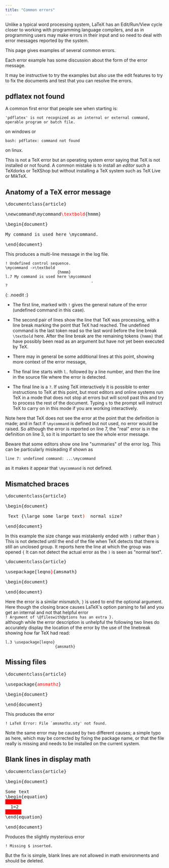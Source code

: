 ```yaml
---
title: "Common errors"
---
```


Unlike a typical word processing system, LaTeX has an Edit/Run/View cycle
closer to working with programming language compilers, and as in programming
users may make errors in their input and so need to deal with error messages
reported by the system.

This page gives examples of several common errors.

Each error example has some discussion about the form of the error
message.

It may be instructive to try the examples but also use the
edit features to try to fix the documents and test that you can
resolve the errors.

## pdflatex not found

A common first error that people see when starting is:

```
'pdflatex' is not recognized as an internal or external command,
operable program or batch file.
```

on windows or

```
bash: pdflatex: command not found
```

on linux.

This is
not a TeX error but an operating system error saying that TeX is not
installed or not found.  A common mistake is to install an _editor_
such a TeXdorks or TeXShop but without installing a TeX system such as
TeX Live or MikTeX.

## Anatomy of a TeX error message
<pre>
\documentclass{article}

\newcommand\mycommand<span style="color:red">\textbold</span>{hmmm}

\begin{document}

My command is used here \mycommand.

\end{document}
</pre>


This produces a multi-line message in the log file.

```
! Undefined control sequence.
\mycommand ->\textbold 
                       {hmmm}
l.7 My command is used here \mycommand
                                      .
? 
```
{: .noedit :}

* The first line, marked with `!` gives the general nature of the error (undefined command in this case).
* The second pair of lines show the line that TeX was processing, with a line break marking the point
  that TeX had reached. The undefined command is the last token read so the last word before the line break
  `\textbold` here. After the line break are the remaining tokens `{hmmm}` that have possibly been read as
  an argument but have not yet been executed by TeX.
* There may in general be some additional lines at this point, showing more context of the error message,
* The final line starts with `l.` followed by a line number, and then the line in the source file where the
  error is detected.

* The final line is a `?`.  If using TeX interactively it is possible to
  enter instructions to TeX at this point, but most editors and online
  systems run TeX in a mode that does not stop at errors but will
  scroll past this and try to process the rest of the document. Typing
  `s` to the prompt will instruct TeX to carry on in this mode if you
  are working interactively.


Note here that TeX does not see the error at the point that
the definition is made; and in fact if `\mycommand` is defined but not
used, no error would be raised. So although the error is reported on
line 7, the "real" error is in the definition on line 3, so it is
important to see the whole error message.

Beware that some editors show one line "summaries" of the error log.
This can be particularly misleading if shown as

`line 7: undefined command: ...\mycommand`

as it makes it appear that `\mycommand` is not defined.


## Mismatched braces

<pre>
\documentclass{article}

\begin{document}

 Text {\large some large text<span style="color:red">)</span>  normal size?

\end{document}
</pre>

In this example the size change was mistakenly ended with `)` rather
than `}` This is not detected until the end of the file when TeX
detects that there is still an unclosed group. It reports here the
line at which the group was opened `{` It can not detect the actual
error as the `)` is seen as "normal text".


<pre>
\documentclass{article}

\usepackage[leqno<span style="color:red">}</span>{amsmath}

\begin{document}

\end{document}
</pre>

Here the error is a similar mismatch, `}` is used to end the optional
argument. Here though the closing brace causes LaTeX's option parsing
to fail and you get an internal and not that helpful error  
`! Argument of \@fileswith@ptions has an extra }.`  
although while the error description is unhelpful the following two
lines do accurately display the location of the error by the use of
the linebreak showing how far TeX had read:
```
l.3 \usepackage[leqno}
                      {amsmath}
```


## Missing files

<pre>
\documentclass{article}

\usepackage{<span style="color:red">amsmathz</span>}

\begin{document}

\end{document}
</pre>

This produces the error

```
! LaTeX Error: File `amsmathz.sty' not found.
```

Note the same error may be caused by two different causes; a simple
typo as here, which may be corrected by fixing the package name, or
that the file really is missing and needs to be installed on the
current system.

## Blank lines in display math

<pre>
\documentclass{article}

\begin{document}

Some text
\begin{equation}
<span style="background-color:red">      </span>
  1=2
<span style="background-color:red">      </span>
\end{equation}

\end{document}
</pre>
Produces the slightly mysterious error

`! Missing $ inserted.`

But the fix is simple, blank lines are not allowed in math
environments and should be deleted.

	     